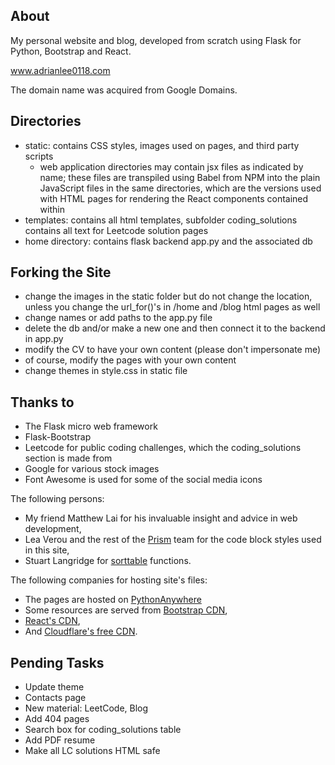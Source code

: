 ## About
My personal website and blog, developed from scratch using Flask for Python, Bootstrap and React.

www.adrianlee0118.com

The domain name was acquired from Google Domains.

## Directories
  - static: contains CSS styles, images used on pages, and third party scripts
    - web application directories may contain jsx files as indicated by name; these files are transpiled using Babel from NPM into the plain JavaScript files in the same directories, which are the versions used with HTML pages for rendering the React components contained within
  - templates: contains all html templates, subfolder coding_solutions contains all text for Leetcode solution pages
  - home directory: contains flask backend app.py and the associated db

## Forking the Site
  - change the images in the static folder but do not change the location, unless you change the url_for()'s in /home and /blog html pages as well
  - change names or add paths to the app.py file
  - delete the db and/or make a new one and then connect it to the backend in app.py
  - modify the CV to have your own content (please don't impersonate me)
  - of course, modify the pages with your own content
  - change themes in style.css in static file

## Thanks to
  - The Flask micro web framework
  - Flask-Bootstrap
  - Leetcode for public coding challenges, which the coding_solutions section is made from
  - Google for various stock images
  - Font Awesome is used for some of the social media icons

The following persons:
  - My friend Matthew Lai for his invaluable insight and advice in web development,
  - Lea Verou and the rest of the [Prism](https://prismjs.com/) team for the code block styles used in this site,
  - Stuart Langridge for [sorttable](http://www.kryogenix.org/code/browser/sorttable/) functions.

The following companies for hosting site's files:
  - The pages are hosted on [PythonAnywhere](https://www.pythonanywhere.com/)
  - Some resources are served from [Bootstrap CDN](https://www.bootstrapcdn.com/),
  - [React's CDN](https://reactjs.org/),
  - And [Cloudflare's free CDN](https://www.cloudflare.com/en-ca/).

## Pending Tasks
  - Update theme
  - Contacts page
  - New material: LeetCode, Blog
  - Add 404 pages
  - Search box for coding_solutions table
  - Add PDF resume
  - Make all LC solutions HTML safe
